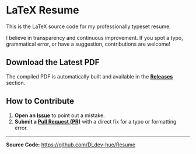 # LaTeX Resume

This is the LaTeX source code for my professionally typeset resume.

I believe in transparency and continuous improvement. If you spot a typo, grammatical error, or have a suggestion, contributions are welcome!

##  Download the Latest PDF
The compiled PDF is automatically built and available in the [**Releases**](https://github.com/DLdev-hue/Resume/releases) section.

##  How to Contribute
1.  **Open an [Issue](https://github.com/DLdev-hue/Resume/issues)** to point out a mistake.
2.  **Submit a [Pull Request (PR)](https://github.com/DLdev-hue/Resume/pulls)** with a direct fix for a typo or formatting error.

---
**Source Code:** https://github.com/DLdev-hue/Resume
